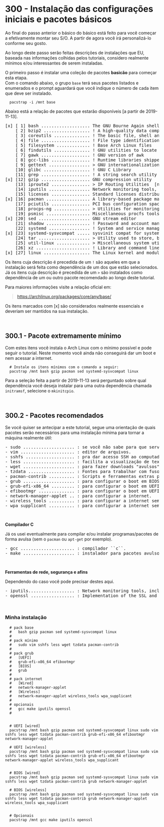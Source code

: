 # 300 - Instalação das configurações iniciais e pacotes básicos

Ao final do passo anterior o básico do básico está feito para você começar a efetivamente montar 
seu S/O. A partir de agora você irá personalizá-lo conforme seu gosto.

Ao longo deste passo serão feitas descrições de instalações que EU, baseada nas informações 
colhidas pelos tutoriais, considero realmente mínimos e/ou interessantes de serem instaladas.

O primeiro passo é instalar uma coleção de pacotes **basicão** para começar esta etapa.  
Com o comando abaixo, o grupo ``base`` terá seus pacotes listados e enumerados e o prompt 
aguardará que você indique o número de cada item que deve ser instalado.

``` shell
  pacstrap -i /mnt base
```


Abaixo está a relação de pacotes que estarão disponíveis [a partir de 2019-11-13]. 

<pre>
[x] [ 1] bash ................... The GNU Bourne Again shell  
    [ 2] bzip2 .................. ! A high-quality data compression program  
    [ 3] coreutils .............. ! The basic file, shell and text manipulation utilities of the GNU operating system  
    [ 4] file ................... ! File type identification utility  
    [ 5] filesystem ............. ! Base Arch Linux files  
    [ 6] findutils .............. ! GNU utilities to locate files  
    [ 7] gawk ................... ! GNU version of awk  
    [ 8] gcc-libs ............... ! Runtime libraries shipped by GCC  
    [ 9] gettext ................ > GNU internationalization library [grub]  
    [10] glibc .................. ! GNU C Library  
    [11] grep ................... ! A string search utility  
[x] [12] gzip ................... GNU compression utility  
    [13] iproute2 ............... > IP Routing Utilities  [network-manager-applet > networkmanager]  
    [14] iputils ................ Network monitoring tools, including ping  
    [15] licenses ............... Standard licenses distribution package  
[x] [16] pacman ................. A library-based package manager with dependency support  
    [17] pciutils ............... PCI bus configuration space access library and tools  
    [18] procps-ng .............. > Utilities for monitoring your system and its processes  
    [19] psmisc ................. Miscellaneous procfs tools  
[x] [20] sed .................... GNU stream editor  
    [21] shadow ................. ! Password and account management tool suite with support for shadow files and PAM  
    [22] systemd ................ ! System and service manager  
[x] [23] systemd-sysvcompat ..... sysvinit compat for systemd  
    [24] tar .................... > Utility used to store, backup, and transport files [network-manager-applet]  
    [25] util-linux ............. > Miscellaneous system utilities for Linux  
    [26] xz ..................... ! Library and command line tools for XZ and LZMA compressed files  
[x] [27] linux .................. The Linux kernel and modules  
</pre>

Os itens cuja descrição é precedida de um ``!`` são aqueles em que a instalação será feita como 
dependência de um dos que estão selecionados.  
Já os itens cuja descrição é precedida de um ``>`` são instalados como dependência de um ou outro 
pacote recomendado ao longo deste tutorial.  


Para maiores informações visite a relação oficial em:
> https://archlinux.org/packages/core/any/base/

Os itens marcados com [x] são considerados realmente essenciais e deveriam ser mantidos na sua 
instalação.



&nbsp;

## 300.1 - Pacote extremamente mínimo

Com estes itens você instala o Arch Linux com o mínimo possível e pode seguir o tutorial. Neste 
momento você ainda não conseguirá dar um boot e nem acessar a internet.

``` shell
  # Instale os itens mínimos com o comando a seguir:
  pacstrap /mnt bash gzip pacman sed systemd-sysvcompat linux
```

Para a seleção feita a partir de 2019-11-13 será perguntado sobre qual dependência você deseja 
instalar para uma outra dependência chamada ``initramsf``, selecione o ``mkinitcpio``.



&nbsp;

## 300.2 - Pacotes recomendados

Se você quiser se antecipar a este tutorial, segue uma orientação de quais pacotes serão 
necessários para uma instalação mínima para tornar a máquina realmente útil:

<pre>
- sudo .................... : se você não sabe para que serve, você não deveria estar aqui.
- vim ..................... : editor de arquivos.
- sshfs ................... : pra dar acesso SSH ao computador onde está sendo instalado o Arch.
- less .................... : facilita a visualização de textos no terminal.
- wget .................... : para fazer downloads "avulsos" [eventualmente usado por outros pacotes].
- tzdata .................. : Fontes para trabalhar com fuso horário.
- pacman-contrib .......... : Scripts e ferramentas extras para sistemas pacman.
- grub .................... : para configurar o boot em BIOS.
- grub-efi-x86_64 ......... : para configurar o boot em UEFI.
- efibootmgr .............. : para configurar o boot em UEFI.
- network-manager-applet .. : para configurar a internet.
- wireless_tools .......... : para configurar a internet sem fio.
- wpa_supplicant .......... : para configurar a internet sem fio.
</pre>


&nbsp;

**Compilador C**  

Já os usei eventualmente para compilar e/ou instalar programas/pacotes de forma avulsa (sem o 
``pacman`` ou ``apt-get`` por exemplo).  

<pre>
- gcc ..................... : compilador ``c``.
- make .................... : instalador para pacotes avulsos.
</pre>


&nbsp;

**Ferramentas de rede, segurança e afins**  

Dependendo do caso você pode precisar destes aqui.  

<pre>
- iputils.................. : Network monitoring tools, including ping.  
- openssl ................. : Implementation of the SSL and TLS protocols.  
</pre>



&nbsp;

### Minha instalação

``` shell
  # pack base
  #   bash gzip pacman sed systemd-sysvcompat linux
  #
  # pack mínimo
  #   sudo vim sshfs less wget tzdata pacman-contrib  
  # 
  # pack grub
  #   [UEFI]
  #   grub-efi-x86_64 efibootmgr 
  #   [BIOS]
  #   grub
  #
  # pack internet
  #   [Wired]
  #   network-manager-applet
  #   [Wireless]
  #   network-manager-applet wireless_tools wpa_supplicant
  #
  # opcionais
  #   gcc make iputils openssl
  #
   

  # UEFI [wired]
  pacstrap /mnt bash gzip pacman sed systemd-sysvcompat linux sudo vim sshfs less wget tzdata pacman-contrib grub-efi-x86_64 efibootmgr network-manager-applet

  # UEFI [wireless]
  pacstrap /mnt bash gzip pacman sed systemd-sysvcompat linux sudo vim sshfs less wget tzdata pacman-contrib grub-efi-x86_64 efibootmgr network-manager-applet wireless_tools wpa_supplicant


  # BIOS [wired]
  pacstrap /mnt bash gzip pacman sed systemd-sysvcompat linux sudo vim sshfs less wget tzdata pacman-contrib grub network-manager-applet

  # BIOS [wireless]
  pacstrap /mnt bash gzip pacman sed systemd-sysvcompat linux sudo vim sshfs less wget tzdata pacman-contrib grub network-manager-applet wireless_tools wpa_supplicant

  
  # Opcionais
  pacstrap /mnt gcc make iputils openssl
```
